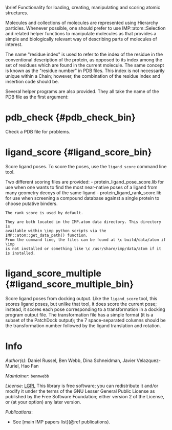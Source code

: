\brief Functionality for loading, creating, manipulating and scoring atomic structures.

Molecules and collections of molecules are represented using Hierarchy particles. Whenever possible, one should prefer to use IMP::atom::Selection and related helper functions to manipulate molecules as that provides a simple and biologically relevant way of describing parts of molecules of interest.

The name "residue index" is used to refer to the index of the residue in the conventional description of the protein, as opposed to its index among the set of residues which are found in the current molecule. The same concept is known as the "residue number" in PDB files. This index is not necessarily unique within a Chain; however, the combination of the residue index and insertion code should be.

Several helper programs are also provided. They all take the name of the PDB
file as the first argument:

# pdb_check {#pdb_check_bin}
Check a PDB file for problems.

# ligand_score {#ligand_score_bin}
Score ligand poses.
To score the poses, use the `ligand_score` command line tool.

Two different scoring files are provided:
    - protein_ligand_pose_score.lib for use when one wants to find the
    most near-native poses of a ligand from many geometry decoys of the
    same ligand
    - protein_ligand_rank_score.lib for use when screening a compound database
    against a single protein to choose putative binders.

    The rank score is used by default.

    They are both located in the IMP.atom data directory. This directory is
    available within \imp python scripts via the IMP::atom::get_data_path() function.
    From the command line, the files can be found at \c build/data/atom if \imp
    is not installed or something like \c /usr/share/imp/data/atom if it is installed.

# ligand_score_multiple {#ligand_score_multiple_bin}
Score ligand poses from docking output.
Like the `ligand_score` tool, this scores ligand poses, but unlike that tool,
it does score the current pose; instead, it scores each pose
corresponding to a transformation in a docking program output file.
The transformation file has a simple format (it is a subset of the PatchDock
output); the 7 space-separated columns should be the transformation number
followed by the ligand translation and rotation.

# Info

_Author(s)_: Daniel Russel, Ben Webb, Dina Schneidman, Javier Velazquez-Muriel, Hao Fan

_Maintainer_: `benmwebb`

_License_: [LGPL](http://www.gnu.org/licenses/old-licenses/lgpl-2.1.html)
This library is free software; you can redistribute it and/or
modify it under the terms of the GNU Lesser General Public
License as published by the Free Software Foundation; either
version 2 of the License, or (at your option) any later version.

_Publications_:
 - See [main IMP papers list](@ref publications).
